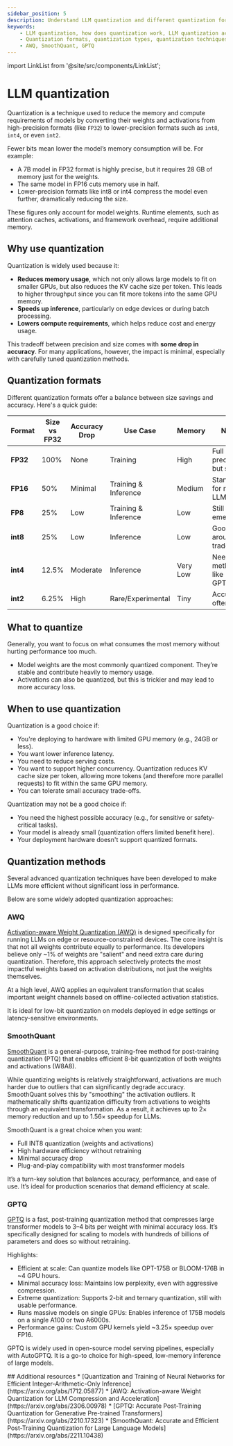 ```yaml
---
sidebar_position: 5
description: Understand LLM quantization and different quantization formats and methods.
keywords:
    - LLM quantization, how does quantization work, LLM quantization accuracy
    - Quantization formats, quantization types, quantization techniques
    - AWQ, SmoothQuant, GPTQ
---
```


import LinkList from '@site/src/components/LinkList';

# LLM quantization

Quantization is a technique used to reduce the memory and compute requirements of models by converting their weights and activations from high-precision formats (like `FP32`) to lower-precision formats such as `int8`, `int4`, or even `int2`.

Fewer bits mean lower the model’s memory consumption will be. For example:

- A 7B model in FP32 format is highly precise, but it requires 28 GB of memory just for the weights.
- The same model in FP16 cuts memory use in half.
- Lower-precision formats like int8 or int4 compress the model even further, dramatically reducing the size.

These figures only account for model weights. Runtime elements, such as attention caches, activations, and framework overhead, require additional memory.

## Why use quantization

Quantization is widely used because it:

- **Reduces memory usage**, which not only allows large models to fit on smaller GPUs, but also reduces the KV cache size per token. This leads to higher throughput since you can fit more tokens into the same GPU memory.
- **Speeds up inference**, particularly on edge devices or during batch processing.
- **Lowers compute requirements**, which helps reduce cost and energy usage.

This tradeoff between precision and size comes with **some drop in accuracy**. For many applications, however, the impact is minimal, especially with carefully tuned quantization methods.

## Quantization formats

Different quantization formats offer a balance between size savings and accuracy. Here's a quick guide:

| Format | Size vs FP32 | Accuracy Drop | Use Case | Memory | Notes |
| --- | --- | --- | --- | --- | --- |
| **FP32** | 100% | None | Training | High | Full precision, but slow |
| **FP16** | 50% | Minimal | Training & Inference | Medium | Standard for most LLMs |
| **FP8** | 25% | Low | Training & Inference | Low | Still emerging |
| **int8** | 25% | Low | Inference | Low | Good all-around trade-off |
| **int4** | 12.5% | Moderate | Inference | Very Low | Needs methods like GPTQ/AWQ |
| **int2** | 6.25% | High | Rare/Experimental | Tiny | Accuracy often poor |

## What to quantize

Generally, you want to focus on what consumes the most memory without hurting performance too much.

- Model weights are the most commonly quantized component. They’re stable and contribute heavily to memory usage.
- Activations can also be quantized, but this is trickier and may lead to more accuracy loss.

## When to use quantization

Quantization is a good choice if:

- You're deploying to hardware with limited GPU memory (e.g., 24GB or less).
- You want lower inference latency.
- You need to reduce serving costs.
- You want to support higher concurrency. Quantization reduces KV cache size per token, allowing more tokens (and therefore more parallel requests) to fit within the same GPU memory.
- You can tolerate small accuracy trade-offs.

Quantization may not be a good choice if:

- You need the highest possible accuracy (e.g., for sensitive or safety-critical tasks).
- Your model is already small (quantization offers limited benefit here).
- Your deployment hardware doesn't support quantized formats.

## Quantization methods

Several advanced quantization techniques have been developed to make LLMs more efficient without significant loss in performance.

Below are some widely adopted quantization approaches:

### AWQ

[Activation-aware Weight Quantization (AWQ)](https://arxiv.org/pdf/2306.00978) is designed specifically for running LLMs on edge or resource-constrained devices. The core insight is that not all weights contribute equally to performance. Its developers believe only ~1% of weights are "salient" and need extra care during quantization. Therefore, this approach selectively protects the most impactful weights based on activation distributions, not just the weights themselves.

At a high level, AWQ applies an equivalent transformation that scales important weight channels based on offline-collected activation statistics.

It is ideal for low-bit quantization on models deployed in edge settings or latency-sensitive environments.

### SmoothQuant

[SmoothQuant](https://arxiv.org/abs/2211.10438) is a general-purpose, training-free method for post-training quantization (PTQ) that enables efficient 8-bit quantization of both weights and activations (W8A8).

While quantizing weights is relatively straightforward, activations are much harder due to outliers that can significantly degrade accuracy. SmoothQuant solves this by "smoothing" the activation outliers. It mathematically shifts quantization difficulty from activations to weights through an equivalent transformation. As a result, it achieves up to 2× memory reduction and up to 1.56× speedup for LLMs.

SmoothQuant is a great choice when you want:

- Full INT8 quantization (weights and activations)
- High hardware efficiency without retraining
- Minimal accuracy drop
- Plug-and-play compatibility with most transformer models

It’s a turn-key solution that balances accuracy, performance, and ease of use. It’s ideal for production scenarios that demand efficiency at scale.

### GPTQ

[GPTQ](https://arxiv.org/abs/2210.17323) is a fast, post-training quantization method that compresses large transformer models to 3–4 bits per weight with minimal accuracy loss. It’s specifically designed for scaling to models with hundreds of billions of parameters and does so without retraining.

Highlights:

- Efficient at scale: Can quantize models like OPT-175B or BLOOM-176B in ~4 GPU hours.
- Minimal accuracy loss: Maintains low perplexity, even with aggressive compression.
- Extreme quantization: Supports 2-bit and ternary quantization, still with usable performance.
- Runs massive models on single GPUs: Enables inference of 175B models on a single A100 or two A6000s.
- Performance gains: Custom GPU kernels yield ~3.25× speedup over FP16.

GPTQ is widely used in open-source model serving pipelines, especially with AutoGPTQ. It is a go-to choice for high-speed, low-memory inference of large models.

<LinkList>
  ## Additional resources
  * [Quantization and Training of Neural Networks for Efficient Integer-Arithmetic-Only Inference](https://arxiv.org/abs/1712.05877)
  * [AWQ: Activation-aware Weight Quantization for LLM Compression and Acceleration](https://arxiv.org/abs/2306.00978)
  * [GPTQ: Accurate Post-Training Quantization for Generative Pre-trained Transformers](https://arxiv.org/abs/2210.17323)
  * [SmoothQuant: Accurate and Efficient Post-Training Quantization for Large Language Models](https://arxiv.org/abs/2211.10438)
</LinkList>